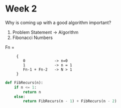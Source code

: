 # Week 2

Why is coming up with a good algorithm important?

1. Problem Statement -> Algorithm
2. Fibonacci Numbers

Fn =
```
     {
        0             -> n=0
        1             -> n = 1
        Fn-1 + Fn-2   -> N > 1
     }
```

```python
def FibRecurs(n):
    if n <= 1:
        return n
    else:
        return FibRecurs(n - 1) + FibRecurs(n - 2)
```